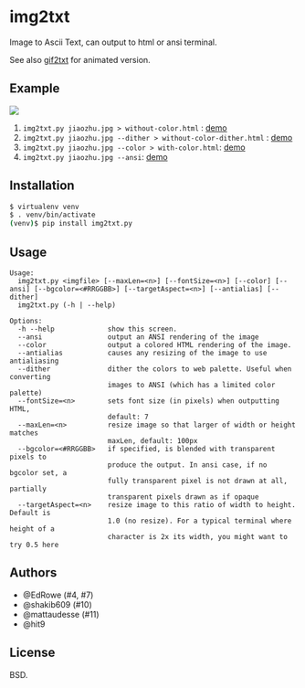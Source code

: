img2txt
=======

Image to Ascii Text, can output to html or ansi terminal.

See also [gif2txt](https://github.com/hit9/gif2txt) for animated version.

Example
-------

![](example/jiaozhu.jpg)

1. `img2txt.py jiaozhu.jpg > without-color.html` : [demo](http://hit9.github.io/img2txt/example/without-color.html)
2. `img2txt.py jiaozhu.jpg --dither > without-color-dither.html` : [demo](http://hit9.github.io/img2txt/example/without-color-dither.html)
3. `img2txt.py jiaozhu.jpg --color > with-color.html`: [demo](http://hit9.github.io/img2txt/example/with-color.html)
4. `img2txt.py jiaozhu.jpg --ansi`: [demo](http://hit9.github.io/img2txt/example/ansi-terminal.png)

Installation
------------

```bash
$ virtualenv venv
$ . venv/bin/activate
(venv)$ pip install img2txt.py
```

Usage
-----

```
Usage:
  img2txt.py <imgfile> [--maxLen=<n>] [--fontSize=<n>] [--color] [--ansi] [--bgcolor=<#RRGGBB>] [--targetAspect=<n>] [--antialias] [--dither]
  img2txt.py (-h | --help)

Options:
  -h --help             show this screen.
  --ansi                output an ANSI rendering of the image
  --color               output a colored HTML rendering of the image.
  --antialias           causes any resizing of the image to use antialiasing
  --dither              dither the colors to web palette. Useful when converting
                        images to ANSI (which has a limited color palette)
  --fontSize=<n>        sets font size (in pixels) when outputting HTML,
                        default: 7
  --maxLen=<n>          resize image so that larger of width or height matches
                        maxLen, default: 100px
  --bgcolor=<#RRGGBB>   if specified, is blended with transparent pixels to
                        produce the output. In ansi case, if no bgcolor set, a
                        fully transparent pixel is not drawn at all, partially
                        transparent pixels drawn as if opaque
  --targetAspect=<n>    resize image to this ratio of width to height. Default is
                        1.0 (no resize). For a typical terminal where height of a
                        character is 2x its width, you might want to try 0.5 here
```

Authors
-------

- @EdRowe (#4, #7)
- @shakib609 (#10)
- @mattaudesse (#11)
- @hit9

License
-------

BSD.
